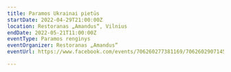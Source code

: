 ```yaml
---
title: Paramos Ukrainai pietūs
startDate: 2022-04-29T21:00:00Z
location: Restoranas „Amandus“, Vilnius
endDate: 2022-05-21T11:00:00Z
eventType: Paramos renginys
eventOrganizer: Restoranas „Amandus“
eventUrl: https://www.facebook.com/events/706260277381169/706260290714501/?acontext=%7B%22event_action_history%22%3A[%7B%22mechanism%22%3A%22search_results%22%2C%22surface%22%3A%22search%22%7D]%2C%22ref_notif_type%22%3Anull%7D

---
```

